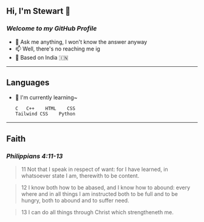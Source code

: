 ## Hi, I'm Stewart 👋
### _Welcome to my GitHub Profile_

- 💬 Ask me anything, I won't know the answer anyway
- 📫 Well, there's no reaching me ig
- 📌 Based on India 🇮🇳

---
## Languages
- 🌱 I'm currently learning~

    ```sh
    C   C++    HTML    CSS
    Tailwind CSS    Python
    ```
---
## Faith
### **_Philippians 4:11-13_**
>11 Not that I speak in respect of want: for I have learned, in whatsoever state I am, therewith to be content.

>12 I know both how to be abased, and I know how to abound: every where and in all things I am instructed 
both to be full and to be hungry, both to abound and to suffer need.

>13 I can do all things through Christ which strengtheneth me.
